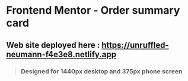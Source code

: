 # Frontend Mentor - Order summary card

## Web site deployed here : https://unruffled-neumann-f4e3e8.netlify.app

>### Designed for **1440px desktop** and **375px phone screen**
